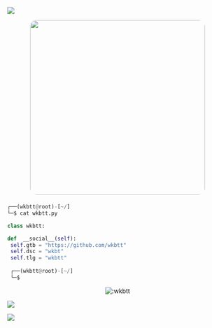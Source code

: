 <!-- <p align=center><img width=90% src="banner.gif"></img></p> -->


<a href="https://github.com/wkbtt"><img src="https://raw.githubusercontent.com/wkbtt/wkbtt/main/img/a.gif"></a>


<p align="center">
  <img style="border-radius: 15px; display: block; margin: 0 auto; margin-bottom: 20px;" width="400" src="https://raw.githubusercontent.com/wkbtt/wkbtt/main/img/kedy.gif">
</p>












```python
┌──(wkbtt@root)-[~/]
└─$ cat wkbtt.py

class wkbtt:

def  __social__(self):
 self.gtb = "https://github.com/wkbtt"
 self.dsc = "wkbt" 
 self.tlg = "wkbtt"
  
 ┌──(wkbtt@root)-[~/]
 └─$
```

<p align="center"><img src="https://count.getloli.com/get/@:Ayhuuu" alt=":wkbtt" /></p>

 



















![](https://raw.githubusercontent.com/Sutil/Sutil/2b2fad3bf54522bb30c8c170591fc68ff51b69e6/github-contribution-grid-snake2.svg)

<a href="https://github.com/wkbtt/"><img src="https://raw.githubusercontent.com/wkbtt/wkbtt/main/img/a.gif"></a>
